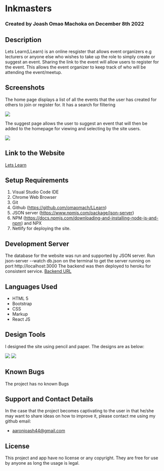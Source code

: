 # Inkmasters

### Created by Joash Omao Machoka on December 8th 2022

## Description

Lets Learn(LLearn) is an online resgister that allows event organizers e.g lecturers or anyone else who wishes to take up the role to simply create or suggest an event. Sharing the link to the event will allow users to register for the event. This allows the event organizer to keep track of who will be attending the event/meetup.

## Screenshots
The home page displays a list of all the events that the user has created for others to join or register for. It has a search for filtering 

<img src="./src/home.png">

The suggest page allows the user to suggest an event that will then be added to the homepage for viewing and selecting by the site users.

<img src="./src/suggest.png">

## Link to the Website

[Lets Learn](https://gentle-praline-616eda.netlify.app)

## Setup Requirements

1. Visual Studio Code IDE
2. Chrome Web Browser
4. Git
5. Github (https://github.com/omaomach/LLearn)
6. JSON server (https://www.npmjs.com/package/json-server)
7. NPM (https://docs.npmjs.com/downloading-and-installing-node-js-and-npm) and NPX
8. Netlify for deploying the site.

## Development Server
The database for the website was run and supported by JSON server. Run json-server --watch db.json on the terminal to get the server running on port http://localhost:3000
The backend was then deployed to heroku for consistent service.
[Backend URL](https://murmuring-hollows-81209.herokuapp.com/events)

## Languages Used
* HTML 5
* Bootstrap
* CSS
* Markup
* React JS

## Design Tools
I designed the site using pencil and paper. The designs are as below:

<img src="./src/eventsandhome.jpg">
<img src="./src/suggestdesign.jpg">


## Known Bugs
The project has no known Bugs

## Support and Contact Details
In the case that the project becomes captivating to the user in that he/she may want to share ideas on how to improve it, please contact me using my github email:

* aaronjoash44@gmail.com

## License
This project and app have no license or any copyright. They are free for use by anyone as long the usage is legal.  
